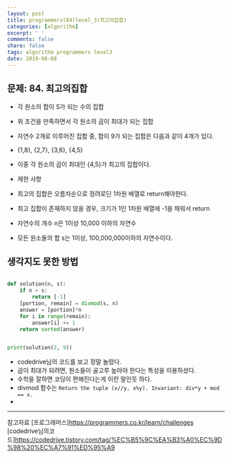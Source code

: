 ```yaml
---
layout: post
title: programmers(84)level_3(최고의집합)
categories: [algorithm]
excerpt: ' '
comments: false
share: false
tags: algorithm programmers level3
date: 2019-08-08
---
```


## 문제: 84. 최고의집합

- 각 원소의 합이 S가 되는 수의 집합
- 위 조건을 만족하면서 각 원소의 곱이 최대가 되는 집합

- 자연수 2개로 이루어진 집합 중, 합이 9가 되는 집합은 다음과 같이 4개가 있다.
- {1,8}, {2,7}, {3,6}, {4,5}
- 이중 각 원소의 곱이 최대인 {4,5}가 최고의 집합이다.

- 제한 사항
- 최고의 집합은 오름차순으로 정려로딘 1차원 배열로 return해야한다.
- 최고 집합이 존재하지 않을 경우, 크기가 1인 1차원 배열에 -1을 채워서 return

- 자연수의 개수 n은 1이상 10,000 이하의 자연수
- 모든 원소들의 합 s는 1이상, 100,000,000이하의 자연수이다.

## 생각지도 못한 방법

```python

def solution(n, s):
    if n > s:
        return [-1]
    [portion, remain] = divmod(s, n)
    answer = [portion]*n
    for i in range(remain):
        answer[i] += 1
    return sorted(answer)


print(solution(2, 9))
```

- codedrive님의 코드를 보고 정말 놀랐다.
- 곱이 최대가 되려면, 원소들이 골고루 높아야 한다는 특성을 이용하셨다.
- 수학을 잘하면 코딩이 편해진다는게 이런 말인듯 하다.
- divmod 함수는 `Return the tuple (x//y, x%y). Invariant: div*y + mod == x.`
-

---

참고자료
[프로그래머스]<https://programmers.co.kr/learn/challenges>
[codedrive님의코드]<https://codedrive.tistory.com/tag/%EC%B5%9C%EA%B3%A0%EC%9D%98%20%EC%A7%91%ED%95%A9>
